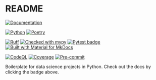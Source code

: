# README

[![Documentation](https://img.shields.io/badge/docs-Documentation%20--%20GitHub%20Pages-brightgreen?style=flat&logo=readthedocs)](https://eshwen.github.io/ds-python-boilerplate/index.html)

[![Python](https://img.shields.io/badge/python-3.10%20%7C%203.11%20%7C%203.12%20%7C%203.13-blue?logo=Python&logoColor=yellow&link=https%3A%2F%2Fwww.python.org%2F)](https://python.org)
[![Poetry](https://img.shields.io/endpoint?url=https://python-poetry.org/badge/v0.json)](https://python-poetry.org/)

[![Ruff](https://img.shields.io/endpoint?url=https://raw.githubusercontent.com/astral-sh/ruff/main/assets/badge/v2.json)](https://github.com/astral-sh/ruff)
[![Checked with mypy](http://www.mypy-lang.org/static/mypy_badge.svg)](http://mypy-lang.org/)
[![Pytest badge]](https://docs.pytest.org/en/stable/)
[![Built with Material for MkDocs]](https://squidfunk.github.io/mkdocs-material/)

[![CodeQL](https://github.com/eshwen/ds-python-boilerplate/actions/workflows/codeql-analysis.yml/badge.svg)](https://github.com/eshwen/ds-python-boilerplate/actions/workflows/codeql-analysis.yml)
[![Coverage](https://codecov.io/gh/eshwen/ds-python-boilerplate/branch/main/graph/badge.svg?token=M7NHFR7QTU)](https://codecov.io/gh/eshwen/ds-python-boilerplate)
[![Pre-commit](https://img.shields.io/badge/pre--commit-enabled-brightgreen?logo=pre-commit&logoColor=white)](https://github.com/eshwen/ds-python-boilerplate/blob/main/.pre-commit-config.yaml)

Boilerplate for data science projects in Python. Check out the docs by clicking the badge above.

[Pytest badge]: https://img.shields.io/badge/pytest-tested-ffffff?logo=pytest

[Built with Material for MkDocs]: https://img.shields.io/badge/Material_for_MkDocs-526CFE?logo=MaterialForMkDocs&logoColor=white
